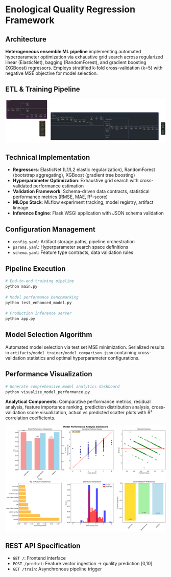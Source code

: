 # Enological Quality Regression Framework

## Architecture
**Heterogeneous ensemble ML pipeline** implementing automated hyperparameter optimization via exhaustive grid search across regularized linear (ElasticNet), bagging (RandomForest), and gradient boosting (XGBoost) regressors. Employs stratified k-fold cross-validation (k=5) with negative MSE objective for model selection.

## ETL & Training Pipeline
![flo](artifacts\model_evaluation\flow.png)

## Technical Implementation
- **Regressors**: ElasticNet (L1/L2 elastic regularization), RandomForest (bootstrap aggregating), XGBoost (gradient tree boosting)
- **Hyperparameter Optimization**: Exhaustive grid search with cross-validated performance estimation
- **Validation Framework**: Schema-driven data contracts, statistical performance metrics (RMSE, MAE, R²-score)
- **MLOps Stack**: MLflow experiment tracking, model registry, artifact lineage
- **Inference Engine**: Flask WSGI application with JSON schema validation

## Configuration Management
- `config.yaml`: Artifact storage paths, pipeline orchestration
- `params.yaml`: Hyperparameter search space definitions
- `schema.yaml`: Feature type contracts, data validation rules

## Pipeline Execution
```bash
# End-to-end training pipeline
python main.py

# Model performance benchmarking
python test_enhanced_model.py

# Production inference server
python app.py
```

## Model Selection Algorithm
Automated model selection via test set MSE minimization. Serialized results in `artifacts/model_trainer/model_comparison.json` containing cross-validation statistics and optimal hyperparameter configurations.

## Performance Visualization
```bash
# Generate comprehensive model analytics dashboard
python visualize_model_performance.py
```
**Analytical Components**: Comparative performance metrics, residual analysis, feature importance ranking, prediction distribution analysis, cross-validation score visualization, actual vs predicted scatter plots with R² correlation coefficients.

![Model Performance Dashboard](artifacts/model_evaluation/performance_dashboard.png)

## REST API Specification
- `GET /`: Frontend interface
- `POST /predict`: Feature vector ingestion → quality prediction [0,10]
- `GET /train`: Asynchronous pipeline trigger

